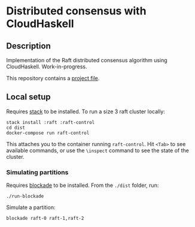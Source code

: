 # Distributed consensus with CloudHaskell

## Description

Implementation of the Raft distributed consensus algorithm using
CloudHaskell. Work-in-progress.

This repository contains a [project file](./docs/project.org).

## Local setup

Requires [stack](https://docs.haskellstack.org/en/stable/README/) to be
installed. To run a size 3 raft cluster locally:

```
stack install :raft :raft-control
cd dist
docker-compose run raft-control
```

This attaches you to the container running `raft-control`. Hit `<Tab>` to see available commands, or
use the `\inspect` command to see the state of the cluster.

### Simulating partitions

Requires [blockade](https://github.com/worstcase/blockade) to be installed. From
the `./dist` folder, run:

```
./run-blockade
```

Simulate a partition:

```
blockade raft-0 raft-1,raft-2
```
